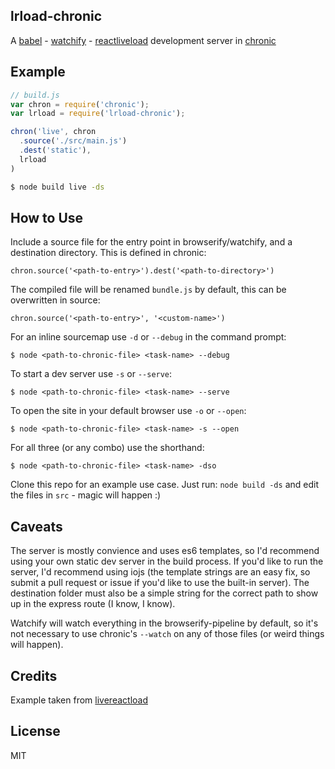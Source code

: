 lrload-chronic
-----

A [babel](https://babeljs.io/) - [watchify](https://github.com/substack/watchify) - [reactliveload](https://github.com/milankinen/livereactload) development server in [chronic](https://github.com/RnbWd/chronic)

## Example

```js
// build.js
var chron = require('chronic');
var lrload = require('lrload-chronic');

chron('live', chron
  .source('./src/main.js')
  .dest('static'),
  lrload
)
```

```bash
$ node build live -ds
```

## How to Use

Include a source file for the entry point in browserify/watchify, and a destination directory. This is defined in chronic:

`chron.source('<path-to-entry>').dest('<path-to-directory>')`

The compiled file will be renamed `bundle.js` by default, this can be overwritten in source:

`chron.source('<path-to-entry>', '<custom-name>')`

For an inline sourcemap use `-d` or `--debug` in the command prompt:

`$ node <path-to-chronic-file> <task-name> --debug`

To start a dev server use `-s` or `--serve`:

`$ node <path-to-chronic-file> <task-name> --serve`

To open the site in your default browser use `-o` or `--open`:

`$ node <path-to-chronic-file> <task-name> -s --open`

For all three (or any combo) use the shorthand:

`$ node <path-to-chronic-file> <task-name> -dso`

Clone this repo for an example use case. Just run: `node build -ds` and edit the files in `src` - magic will happen :)



## Caveats

The server is mostly convience and uses es6 templates, so I'd recommend using your own static dev server in the build process. If you'd like to run the server, I'd recommend using iojs (the template strings are an easy fix, so submit a pull request or issue if you'd like to use the built-in server). The destination folder must also be a simple string for the correct path to show up in the express route (I know, I know).

Watchify will watch everything in the browserify-pipeline by default, so it's not necessary to use chronic's `--watch` on any of those files (or weird things will happen).

## Credits

Example taken from [livereactload](https://github.com/milankinen/livereactload/tree/master/examples/05-build-systems)

## License

MIT
